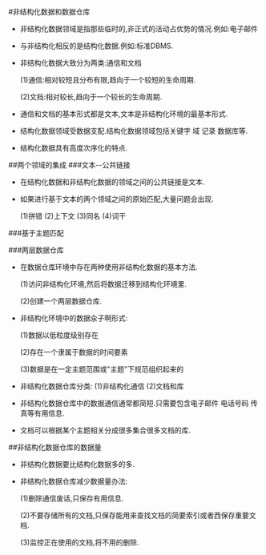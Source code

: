 #非结构化数据和数据仓库
* 非结构化数据领域是指那些临时的,非正式的活动占优势的情况.例如:电子邮件
* 与非结构化相反的是结构化数据.例如:标准DBMS.
* 非结构化数据大致分为两类:通信和文档

	(1)通信:相对较短且分布有限,趋向于一个较短的生命周期.
	
	(2)文档:相对较长,趋向于一个较长的生命周期.
* 通信和文档的基本形式都是文本,文本是非结构化环境的最基本形式.
* 结构化数据领域受数据支配.结构化数据领域包括关键字 域 记录 数据库等.
* 结构化数据具有高度次序化的特点.

##两个领域的集成
###文本--公共链接
* 在结构化数据和非结构化数据的领域之间的公共链接是文本.
* 如果进行基于文本的两个领域之间的原始匹配,大量问题会出现.

	(1)拼错
	(2)上下文
	(3)同名
	(4)词干

###基于主题匹配

###两层数据仓库
* 在数据仓库环境中存在两种使用非结构化数据的基本方法.

	(1)访问非结构化环境,然后将数据迁移到结构化环境里.
	
	(2)创建一个两层数据仓库.
* 非结构化环境中的数据汆子啊形式:
	
	(1)数据以低粒度级别存在
	
	(2)存在一个隶属于数据的时间要素
	
	(3)数据是在一定主题范围或"主题"下规范组织起来的
* 非结构化数据仓库分类:
	(1)非结构化通信  (2)文档和库
* 非结构化数据仓库中的数据通信通常都简短.只需要包含电子邮件 电话号码 传真等有用信息.
* 文档可以根据某个主题相关分成很多集合很多文档的库.

##非结构化数据仓库的数据量
* 非结构化数据要比结构化数据多的多.
* 非结构化数据仓库减少数据量办法:
	
	(1)删除通信废话,只保存有用信息.
	
	(2)不要存储所有的文档,只保存能用来查找文档的简要索引或者西保存重要文档.
	
	(3)监控正在使用的文档,将不用的删除.

